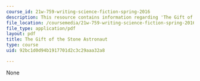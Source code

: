 ```yaml
---
course_id: 21w-759-writing-science-fiction-spring-2016
description: This resource contains information regarding 'The Gift of the Stone Astronaut'.
file_location: /coursemedia/21w-759-writing-science-fiction-spring-2016/92bc1d0d94b1917701d2c3c29aaa32a8_MIT21W_759S16_TheGift.pdf
file_type: application/pdf
layout: pdf
title: The Gift of the Stone Astronaut
type: course
uid: 92bc1d0d94b1917701d2c3c29aaa32a8

---
```

None